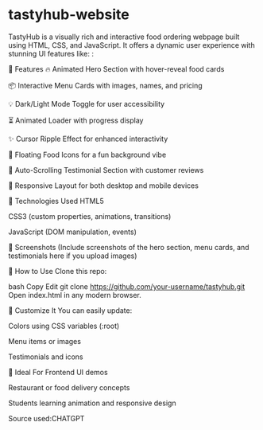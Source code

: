 # tastyhub-website
TastyHub is a visually rich and interactive food ordering webpage built using HTML, CSS, and JavaScript. It offers a dynamic user experience with stunning UI features like:
:

🚀 Features
🔥 Animated Hero Section with hover-reveal food cards

📦 Interactive Menu Cards with images, names, and pricing

💡 Dark/Light Mode Toggle for user accessibility

⏳ Animated Loader with progress display

✨ Cursor Ripple Effect for enhanced interactivity

🍔 Floating Food Icons for a fun background vibe

💬 Auto-Scrolling Testimonial Section with customer reviews

🎯 Responsive Layout for both desktop and mobile devices

📁 Technologies Used
HTML5

CSS3 (custom properties, animations, transitions)

JavaScript (DOM manipulation, events)

📸 Screenshots
(Include screenshots of the hero section, menu cards, and testimonials here if you upload images)

📌 How to Use
Clone this repo:

bash
Copy
Edit
git clone https://github.com/your-username/tastyhub.git
Open index.html in any modern browser.

🎨 Customize It
You can easily update:

Colors using CSS variables (:root)

Menu items or images

Testimonials and icons

🧠 Ideal For
Frontend UI demos

Restaurant or food delivery concepts

Students learning animation and responsive design

Source used:CHATGPT 
